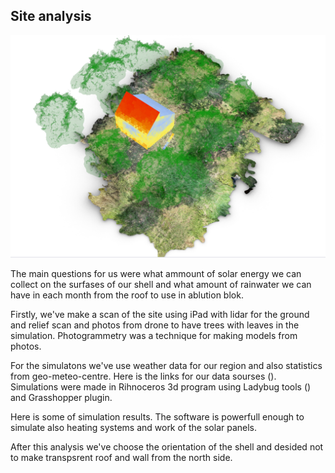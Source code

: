 ## Site analysis

![alt text](https://github.com/Lifesystems-Laboratory/ablution-block/blob/main/architecture/Site%20analysis/Solar%20analysis/Shell_Trees_January.jpg?raw=true)

The main questions for us were what ammount of solar energy we can collect on the surfases of our shell and what amount of rainwater we can have in each month from the roof to use in ablution blok.

Firstly, we've make a scan of the site using iPad with lidar for the ground and relief scan and photos from drone to have trees with leaves in the simulation. Photogrammetry was a technique for making models from photos. 

For the simulatons we've use weather data for our region and also statistics from geo-meteo-centre. Here is the links for our data sourses ().
Simulations were made in Rihnoceros 3d program using Ladybug tools () and Grasshopper plugin.

Here is some of simulation results. The software is powerfull enough to simulate also heating systems and work of the solar panels.

After this analysis we've choose the orientation of the shell and desided not to make transpsrent roof and wall from the north side. 
